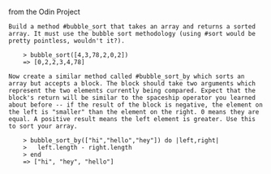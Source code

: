 from the Odin Project



    Build a method #bubble_sort that takes an array and returns a sorted array. It must use the bubble sort methodology (using #sort would be pretty pointless, wouldn't it?).

        > bubble_sort([4,3,78,2,0,2])
        => [0,2,2,3,4,78]

    Now create a similar method called #bubble_sort_by which sorts an array but accepts a block. The block should take two arguments which represent the two elements currently being compared. Expect that the block's return will be similar to the spaceship operator you learned about before -- if the result of the block is negative, the element on the left is "smaller" than the element on the right. 0 means they are equal. A positive result means the left element is greater. Use this to sort your array.

        > bubble_sort_by(["hi","hello","hey"]) do |left,right|
        >   left.length - right.length
        > end
        => ["hi", "hey", "hello"]


